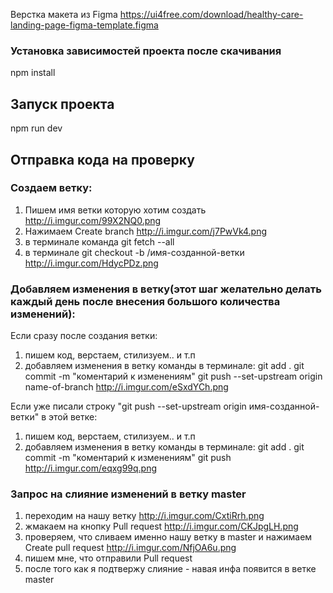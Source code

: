 Верстка макета из Figma https://ui4free.com/download/healthy-care-landing-page-figma-template.figma

### Установка зависимостей проекта после скачивания ###

npm install

## Запуск проекта ##

npm run dev

## Отправка кода на проверку ##

### Создаем ветку: ###
1) Пишем имя ветки которую хотим создать
http://i.imgur.com/99X2NQ0.png
2) Нажимаем Create branch
http://i.imgur.com/j7PwVk4.png
3) в терминале команда git fetch --all
4) в терминале git checkout -b /имя-созданной-ветки
http://i.imgur.com/HdycPDz.png

### Добавляем изменения в ветку(этот шаг желательно делать каждый день после внесения большого количества изменений): ###

Если сразу после создания ветки:
1) пишем код, верстаем, стилизуем.. и т.п
2) добавляем изменения в ветку 
команды в терминале:
git add .
git commit -m "коментарий к изменениям"
git push --set-upstream origin name-of-branch
http://i.imgur.com/eSxdYCh.png

Если уже писали строку "git push --set-upstream origin имя-созданной-ветки" в этой ветке:
1) пишем код, верстаем, стилизуем.. и т.п
2) добавляем изменения в ветку 
команды в терминале:
git add .
git commit -m "коментарий к изменениям"
git push
http://i.imgur.com/eqxg99q.png

### Запрос на слияние изменений в ветку master ###
1) переходим на нашу ветку 
http://i.imgur.com/CxtiRrh.png
2) жмакаем на кнопку Pull request
http://i.imgur.com/CKJpgLH.png
3) проверяем, что сливаем именно нашу ветку в master и нажимаем Сreate pull request
http://i.imgur.com/NfjOA6u.png
4) пишем мне, что отправили Pull request
5) после того как я подтвержу слияние - навая инфа появится в ветке master 